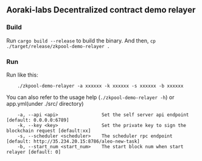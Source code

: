 ## Aoraki-labs Decentralized contract demo relayer

### Build

Run `cargo build --release` to build the binary.
And then, 
`cp ./target/release/zkpool-demo-relayer .`

### Run

Run like this:
```
	./zkpool-demo-relayer -a xxxxxx -k xxxxxx -s xxxxxx -b xxxxxx

```
You can also refer to the usage help (`./zkpool-demo-relayer -h`) or app.yml(under ./src/ directory)
```
    -a, --api <api>                Set the self server api endpoint [default: 0.0.0.0:6789]
    -k, --key <key>                Set the private key to sign the blockchain request [default:xx]
    -s, --scheduler <scheduler>    The scheduler rpc endpoint [default: http://35.234.20.15:8786/aleo-new-task]
    -b, --start_num <start_num>    The start block num when start relayer [default: 0]
```




